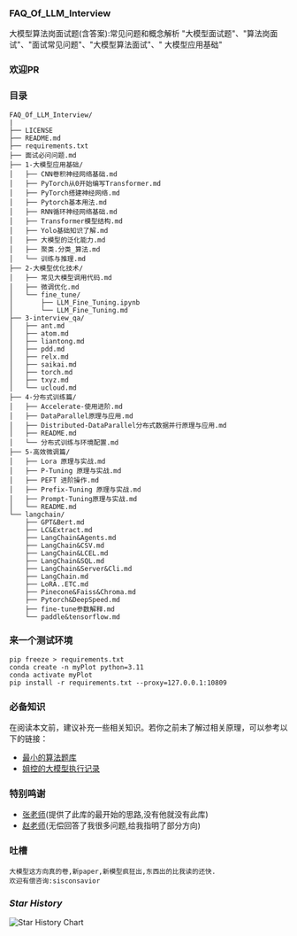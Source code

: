 ### FAQ_Of_LLM_Interview

大模型算法岗面试题(含答案):常见问题和概念解析 "大模型面试题"、"算法岗面试"、"面试常见问题"、"大模型算法面试"、"
大模型应用基础"

### 欢迎PR

### 目录

```text
FAQ_Of_LLM_Interview/
|
├── LICENSE
├── README.md
├── requirements.txt
├── 面试必问问题.md
├── 1-大模型应用基础/
│   ├── CNN卷积神经网络基础.md
│   ├── PyTorch从0开始编写Transformer.md
│   ├── PyTorch搭建神经网络.md
│   ├── Pytorch基本用法.md
│   ├── RNN循环神经网络基础.md
│   ├── Transformer模型结构.md
│   ├── Yolo基础知识了解.md
│   ├── 大模型的泛化能力.md
│   ├── 聚类.分类_算法.md
│   └── 训练与推理.md
├── 2-大模型优化技术/
│   ├── 常见大模型调用代码.md
│   ├── 微调优化.md
│   └── fine_tune/
│       ├── LLM_Fine_Tuning.ipynb
│       └── LLM_Fine_Tuning.md
├── 3-interview_qa/
│   ├── ant.md
│   ├── atom.md
│   ├── liantong.md
│   ├── pdd.md
│   ├── relx.md
│   ├── saikai.md
│   ├── torch.md
│   ├── txyz.md
│   └── ucloud.md
├── 4-分布式训练篇/
│   ├── Accelerate-使用进阶.md
│   ├── DataParallel原理与应用.md
│   ├── Distributed-DataParallel分布式数据并行原理与应用.md
│   ├── README.md
│   └── 分布式训练与环境配置.md
├── 5-高效微调篇/
│   ├── Lora 原理与实战.md
│   ├── P-Tuning 原理与实战.md
│   ├── PEFT 进阶操作.md
│   ├── Prefix-Tuning 原理与实战.md
│   ├── Prompt-Tuning原理与实战.md
│   └── README.md
└── langchain/
    ├── GPT&Bert.md
    ├── LC&Extract.md
    ├── LangChain&Agents.md
    ├── LangChain&CSV.md
    ├── LangChain&LCEL.md
    ├── LangChain&SQL.md
    ├── LangChain&Server&Cli.md
    ├── LangChain.md
    ├── LoRA..ETC.md
    ├── Pinecone&Faiss&Chroma.md
    ├── Pytorch&DeepSpeed.md
    ├── fine-tune参数解释.md
    └── paddle&tensorflow.md
```

### 来一个测试环境

```shell
pip freeze > requirements.txt
conda create -n myPlot python=3.11
conda activate myPlot
pip install -r requirements.txt --proxy=127.0.0.1:10809
```

### 必备知识

在阅读本文前，建议补充一些相关知识。若你之前未了解过相关原理，可以参考以下的链接：

* [最小的算法题库](https://github.com/aceliuchanghong/myLeetCode)
* [姐控的大模型执行记录](https://github.com/aceliuchanghong/large_scale_models_learning_log)

### 特别鸣谢
- [张老师](https://github.com/zyxcambridge)(提供了此库的最开始的思路,没有他就没有此库)
- [赵老师](https://未提供链接,hh.com)(无偿回答了我很多问题,给我指明了部分方向)

### 吐槽

```text
大模型这方向真的卷,新paper,新模型疯狂出,东西出的比我读的还快.
欢迎有偿咨询:sisconsavior
```

### *Star History*
![Star History Chart](https://api.star-history.com/svg?repos=aceliuchanghong/FAQ_Of_LLM_Interview&type=Date)
